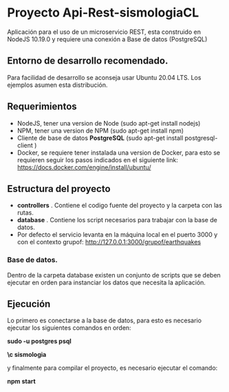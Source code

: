 # Proyecto Api-Rest-sismologiaCL
Aplicación para el uso de un microservicio REST, esta construido en NodeJS 10.19.0 y requiere una conexión a Base de datos (PostgreSQL)

## Entorno de desarrollo recomendado.
Para facilidad de desarrollo se aconseja usar Ubuntu 20.04 LTS. Los ejemplos asumen esta distribución.

## Requerimientos
- NodeJS, tener una version de Node (sudo apt-get install nodejs)
- NPM, tener una version de NPM (sudo apt-get install npm)
- Cliente de base de datos **PostgreSQL** (sudo apt-get install postgresql-client )
- Docker, se requiere tener instalada una version de Docker, para esto se requieren seguir los pasos indicados en el siguiente link: https://docs.docker.com/engine/install/ubuntu/

## Estructura del proyecto
- **controllers** . Contiene el codigo fuente del proyecto y la carpeta con las rutas.
- **database** . Contiene los script necesarios para trabajar con la base de datos.
- Por defecto el servicio levanta en la máquina local en el puerto 3000 y con el contexto grupof: http://127.0.0.1:3000/grupof/earthquakes

### Base de datos.
Dentro de la carpeta database existen un conjunto de scripts que se deben ejecutar en orden para instanciar los datos que necesita la aplicación.

## Ejecución
Lo primero es conectarse a la base de datos, para esto es necesario ejecutar los siguientes comandos en orden:

**sudo -u postgres psql**

**\c sismologia**

y finalmente para compilar el proyecto, es necesario ejecutar el comando:

**npm start**